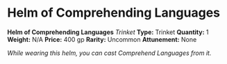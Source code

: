 # Helm of Comprehending Languages

**Helm of Comprehending Languages**
_Trinket_
**Type:** Trinket
**Quantity:** 1
**Weight:** N/A
**Price:** 400 gp
**Rarity:** Uncommon
**Attunement:** None

*While wearing this helm, you can cast Comprehend Languages from it.*